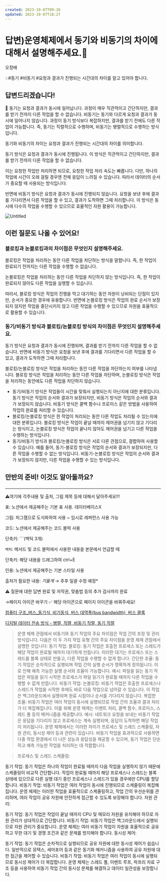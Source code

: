 ```yaml
---
created: 2023-10-07T09:26
updated: 2023-10-07T18:27
---
```

# 답변)운영체제에서 동기와 비동기의 차이에 대해서 설명해주세요.🏸

오정배

💡#동기 #비동기  #요청과 결과가 진행되는 시간대의 차이를 알고 있어야 합니다.

## 답변드리겠습니다!

<aside>
📌 동기는 요청과 결과가 동시에 일어납니다. 과정이 매우 직관적이고 간단하지만, 결과를 받기 전까지 다른 작업을 할 수 없습니다.  비동기는 동기와 다르게 요청과 결과가 동시에 일어나지 않습니다. 과정이 동기 방식보다 복잡하지만, 결과를 받기 전에도 다른 작업이 가능합니다. 즉, 동기는 직렬적으로 수행하며, 비동기는 병렬적으로 수행하는 방식입니다.

</aside>

동기와 비동기의 차이는 요청과 결과가 진행되는 시간대의 차이를 의미합니다.

동기 방식은 요청과 결과가 동시에 진행됩니다. 이 방식은 직관적이고 간단하지만, 결과를 받기 전까지 다른 작업을 할 수 없습니다.

이는 요청한 작업만 처리하면 되므로, 요청한 작업 처리 속도는 빠릅니다. 다만, 하나의 작업에 시간이 오래 걸릴 경우엔 전체 응답이 느려질 수 있습니다. 따라서 데이터의 순서가 중요할 때 사용되는 방식입니다.

반면에 비동기 방식은 요청과 결과가 동시에 진행되지 않습니다. 요청을 보낸 후에 결과를 기다리면서 다른 작업을 할 수 있고, 결과가 도착하면 그때 처리합니다. 이 방식은 동시에 다수의 작업을 수행할 수 있으므로 효율적인 자원 활용이 가능합니다. 

![Untitled](Untitled%2061.png)

## 이런 질문도 나올 수 있어요!

### 블로킹과 논블로킹과의 차이점은 무엇인지 설명해주세요.

블로킹은 작업을 처리하는 동안 다른 작업을 차단하는 방식을 말합니다. 즉, 한 작업이 완료되기 전까지는 다른 작업을 수행할 수 없습니다. 

논블로킹은 작업을 처리하는 동안 다른 작업을 차단하지 않는 방식입니다. 즉, 한 작업이 완료되지 않아도 다른 작업을 실행할 수 있습니다. 

따라서, 블로킹 방식은 작업의 진행을 막고 대기하는 동안 자원이 낭비되는 단점이 있지만, 순서가 중요한 경우에 유용합니다. 반면에 논블로킹 방식은 작업의 완료 순서가 보장되지 않지만 작업을 중단시키지 않고 다른 작업을 수행할 수 있으므로 자원을 효율적으로 활용할 수 있습니다.

### 동기/비동기 방식과 블로킹/논블로킹 방식의 차이점은 무엇인지 설명해주세요.

동기 방식은 요청과 결과가 동시에 진행되며, 결과를 받기 전까지 다른 작업을 할 수 없습니다. 반면에 비동기 방식은 요청을 보낸 후에 결과를 기다리면서 다른 작업을 할 수 있고, 결과가 도착하면 그때 처리합니다.

블로킹/논블로킹 방식은 작업을 처리하는 동안 다른 작업을 차단하는지 여부를 나타냅니다. 블로킹 방식은 작업을 처리하는 동안 다른 작업을 차단하며, 논블로킹 방식은 작업을 처리하는 동안에도 다른 작업을 차단하지 않습니다.

- 동기/비동기 방식은 작업들이 시간을 맞춰서 실행되는지 아닌지에 대한 분류입니다. 동기 방식은 작업의 순서와 결과가 보장되지만, 비동기 방식은 작업의 순서와 결과가 보장되지 않습니다. 비동기 방식은 콜백 함수나 프로미스 같은 방법을 사용하여 작업의 완료를 처리할 수 있습니다.
- 블로킹/논블로킹 방식은 한 작업이 처리되는 동안 다른 작업도 처리될 수 있는지에 대한 분류입니다. 블로킹 방식은 작업이 끝날 때까지 제어권을 넘기지 않고 기다리는 방식이고, 논블로킹 방식은 작업이 끝나지 않아도 제어권을 넘기고 다른 작업을 수행하는 방식입니다.
- 동기/비동기 방식과 블로킹/논블로킹 방식은 서로 다른 관점으로, 결합하여 사용할 수 있습니다. 예를 들어, 동기-블로킹 방식은 작업의 순서와 결과가 보장되지만, 다른 작업을 수행할 수 없는 방식입니다. 비동기-논블로킹 방식은 작업의 순서와 결과가 보장되지 않지만, 다른 작업을 수행할 수 있는 방식입니다.

## 만반의 준비! 이것도 알아둘까요?

### 

---

⚠️여기에 각주내용 및 출처, 그림 제목 등에 대해서 달아주세요!!!

표: 노션에서 제공해주는 기본 표 사용. 데이터베이스X

그림: 피그잼으로 도식화하여 사용 ~ 임시로 레퍼런스 사용 가능

코드: 노션에서 제공해주는 코드 블럭 사용 

단축키: ```(백틱 3개)

`백틱`: 메서드 및 코드 블럭에서 사용한 내용을 본문에서 언급할 때 

단축키: 해당 내용을 드래그하여 ctrl+E

인용: 노션에서 제공해주는 기본 스타일 사용

출처가 필요한 내용: *기울게* → 추후 일괄 수정 예정*

⚠️ 질문에 대한 답변 완료 및 저작권, 맞춤법 등의 추가 검사까지 완료

→페이지 아이콘 바꾸기 ✅ 해당 아이콘으로 페이지 아이콘을 바꿔주세요!

[컴퓨터 구조_버스_동기식, 비기동식, 버스 대역폭(bus bandwidth), 버스 클록](https://swingswing.tistory.com/130)

[디지털 데이터 전송 방식 - 병렬, 직렬, 비동기 직렬, 동기 직렬](https://gusdnd852.tistory.com/287)

> 운영 체제 관점에서 비동기와 동기 작업의 주요 차이점은 작업 간의 조정 및 관리 방식입니다. 다음은 이 두 가지 작업 유형 간의 주요 차이점을 운영 체제 관점에서 설명한 것입니다:
동기 작업:
블로킹: 동기 작업은 호출한 프로세스 또는 스레드가 해당 작업이 완료될 때까지 대기하게 만듭니다. 이러한 대기는 프로세스 또는 스레드를 블록 상태로 만들고, 다른 작업을 수행할 수 없게 합니다.
간단한 조율: 동기 작업은 순차적으로 실행되며 작업 간의 실행 순서가 명확하게 정의됩니다. 이로 인해 예측 가능한 실행 순서와 조율이 가능합니다.
예시: 파일을 읽는 동기 작업은 파일을 읽기 시작한 프로세스가 파일 읽기가 완료될 때까지 다른 작업을 수행할 수 없게 만듭니다.
비동기 작업:
논블로킹: 비동기 작업은 호출한 프로세스나 스레드가 작업을 시작한 후에도 바로 다음 작업으로 넘어갈 수 있습니다. 이 작업은 백그라운드에서 실행되며 완료 시점이나 순서를 기다리지 않습니다.
복잡한 조율: 비동기 작업은 여러 작업이 동시에 실행되므로 작업 간의 조율과 결과 처리가 더 복잡해집니다. 이를 위해 운영 체제는 이벤트 처리, 콜백 함수, 프로미스, 스레드 풀 등의 메커니즘을 제공합니다.
예시: 네트워크 요청을 보내는 비동기 작업은 응답을 기다리지 않고 프로세스는 계속 실행되며, 응답이 도착하면 해당 작업이 처리됩니다.
운영 체제에서는 이러한 차이가 프로세스 및 스레드 스케줄링, 자원 관리, 동시성 제어 등과 관련이 있습니다. 비동기 작업을 효과적으로 사용하면 다중 작업 환경에서 더 나은 성능과 응답성을 제공할 수 있으며, 동기 작업은 단순하고 예측 가능한 작업을 처리하는 데 적합합니다.
> 

> 프로세스 및 스레드 스케줄링:

동기 작업: 동기 작업은 하나의 작업이 완료될 때까지 다음 작업을 실행하지 않기 때문에 스케줄링이 비교적 간단합니다. 작업이 완료될 때까지 해당 프로세스나 스레드는 블록 상태에 있으므로 다른 실행 대기 중인 프로세스나 스레드가 있을 경우에만 CPU를 할당합니다.
비동기 작업: 비동기 작업은 여러 작업이 동시에 진행되므로 스케줄링이 복잡해집니다. 운영 체제는 이러한 작업을 효율적으로 스케줄링하고, 작업 간의 우선순위를 관리하며, 여러 작업이 공유 자원에 안전하게 접근할 수 있도록 보장해야 합니다.
자원 관리:

동기 작업: 동기 작업은 작업이 끝날 때까지 CPU 및 메모리 자원을 유지해야 하므로 자원 관리가 상대적으로 간단합니다.
비동기 작업: 비동기 작업은 백그라운드에서 실행되므로 자원 관리가 중요합니다. 운영 체제는 여러 비동기 작업이 자원을 효율적으로 공유하고 무한 대기 및 경쟁 조건과 같은 문제를 방지해야 합니다.
동시성 제어:

동기 작업: 동기 작업은 순차적으로 실행되므로 공유 자원에 대한 동시성 제어가 쉽습니다. 일반적으로 뮤텍스, 세마포어 등과 같은 동기화 메커니즘을 사용하여 공유 자원에 대한 접근을 제어할 수 있습니다.
비동기 작업: 비동기 작업은 여러 작업이 동시에 실행되므로 동시성 제어가 더 복잡합니다. 운영 체제는 스레드 풀, 이벤트 루프, 락프리 자료 구조 등을 사용하여 비동기 작업 간의 동시성 문제를 해결하고 데이터 일관성을 보장합니다.
>